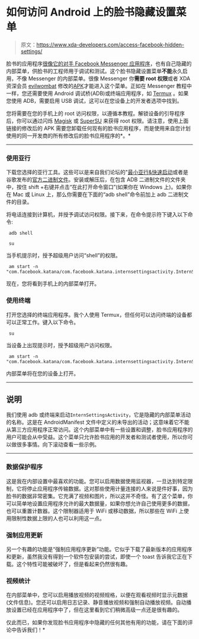 # 如何访问 Android 上的脸书隐藏设置菜单

> 原文：<https://www.xda-developers.com/access-facebook-hidden-settings/>

脸书的应用程序[很像它的对手 Facebook Messenger 应用程序](https://www.xda-developers.com/facebook-messenger-internal-menu/)，也有自己隐藏的内部菜单，供脸书的工程师用于调试和测试。这个脸书隐藏设置菜单**不能**永久启用，不像 Messenger 的内部菜单。很像 Messenger 你**需要 root 权限**或者 XDA 资深会员 [evilwombat](https://forum.xda-developers.com/member.php?u=5029215) 修改的[APK](https://forum.xda-developers.com/android/apps-games/bullshified-version-facebook-okay-to-t3586318)才能进入这个菜单。正如在 Messenger 教程中一样，您还需要使用 Android 调试桥(ADB)或终端应用程序，如 [Termux](https://www.xda-developers.com/termux-the-ultimate-linux-terminal-emulator-for-android-xda-spotlight/) 。如果您使用 ADB，需要启用 USB 调试，这可以在您设备上的开发者选项中找到。

您将需要在您的手机上的 root 访问权限，以遵循本教程。解锁设备的引导程序后，你可以通过闪烁 [Magisk](https://forum.xda-developers.com/apps/magisk) 或 [SuperSU](https://forum.xda-developers.com/apps/supersu) 来获得 root 权限。请注意，使用上面链接的修改后的 APK 需要您卸载任何现有的脸书应用程序，而是使用来自您计划使用的同一开发商的所有修改后的脸书应用程序的*。*

 ** * *

### 使用亚行

下载您选择的亚行工具。这些可以是来自我们论坛的"[最小亚行&快速启动](https://forum.xda-developers.com/showthread.php?t=2317790)或者是谷歌发布的[官方二进制文件](https://www.xda-developers.com/google-releases-separate-adb-and-fastboot-binary-downloads/)。安装或解压后，在包含 ADB 二进制文件的文件夹中，按住 shift +右键并点击“在此打开命令窗口”(如果你在 Windows 上)。如果你在 Mac 或 Linux 上，那么你需要在下面的“adb shell”命令前加上 adb 二进制文件的目录。

将电话连接到计算机，并授予调试访问权限。接下来，在命令提示符下键入以下命令:

```
 adb shell 
```

```
 su 
```

当手机提示时，授予超级用户访问“shell”的权限。

```
 am start -n "com.facebook.katana/com.facebook.katana.internsettingsactivity.InternSettingsActivity" 
```

现在，您将看到手机上的内部菜单打开。

### 使用终端

打开您选择的终端应用程序。我个人使用 Termux，但任何可以访问终端的设备都可以正常工作。键入以下命令。

```
 su 
```

当设备上出现提示时，授予超级用户访问权限。

```
 am start -n "com.facebook.katana/com.facebook.katana.internsettingsactivity.InternSettingsActivity" 
```

内部菜单将在您的设备上打开。

* * *

## 说明

我们使用 adb 或终端来启动`InternSettingsActivity`，它是隐藏的内部菜单活动的名称。这是在 AndroidManifest 文件中定义的未导出的活动；这意味着它不能从第三方应用程序正常访问。这个内部菜单中有一些设置和调整，脸书应用程序的用户可能会从中受益。这个菜单只允许脸书应用的开发者和测试者使用，所以你可以做很多事情。向下滚动查看一些示例。

* * *

### 数据保护程序

这是我在内部设置中最喜欢的功能。您可以启用数据使用监视器，一旦达到特定限制，它将停止应用程序传输数据。这对那些使用计量连接的人来说是件好事，因为脸书的数据非常密集。它充满了视频和图片，所以这并不奇怪。有了这个菜单，你可以简单地设置应用程序允许的最大数据量，如果你想允许自己使用更多的数据，也可以重置计数器。这个限制器适用于 WiFi 或移动数据，所以那些在 WiFi 上使用限制性数据上限的人也可以利用这一点。

### 强制应用更新

另一个有趣的功能是“强制应用程序更新”功能。它似乎下载了最新版本的应用程序和更新，虽然我没有得到一个软件包安装的尝试，即使一个 toast 告诉我它正在下载。这个特性可能被破坏了，但是看起来仍然很有趣。

### 视频统计

在内部菜单中，您可以启用播放视频的视频规格，以便在观看视频时显示元数据(文件信息)。您还可以启用日志记录、静音播放视频和强制自动播放视频。自动播放设置已经在应用程序中了，但在这里看到它们稍微高级一点还是很有趣的。

仅此而已，如果你发现脸书应用程序中隐藏的任何其他有用的功能，请在下面的评论中告诉我们！*